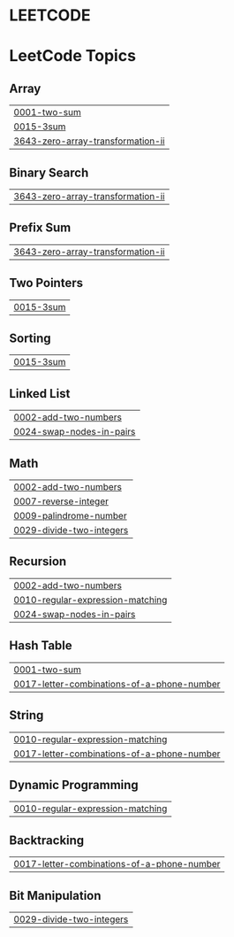 # LEETCODE
<!---LeetCode Topics Start-->
# LeetCode Topics
## Array
|  |
| ------- |
| [0001-two-sum](https://github.com/SaideepRangoni/LEETCODE/tree/master/0001-two-sum) |
| [0015-3sum](https://github.com/SaideepRangoni/LEETCODE/tree/master/0015-3sum) |
| [3643-zero-array-transformation-ii](https://github.com/SaideepRangoni/LEETCODE/tree/master/3643-zero-array-transformation-ii) |
## Binary Search
|  |
| ------- |
| [3643-zero-array-transformation-ii](https://github.com/SaideepRangoni/LEETCODE/tree/master/3643-zero-array-transformation-ii) |
## Prefix Sum
|  |
| ------- |
| [3643-zero-array-transformation-ii](https://github.com/SaideepRangoni/LEETCODE/tree/master/3643-zero-array-transformation-ii) |
## Two Pointers
|  |
| ------- |
| [0015-3sum](https://github.com/SaideepRangoni/LEETCODE/tree/master/0015-3sum) |
## Sorting
|  |
| ------- |
| [0015-3sum](https://github.com/SaideepRangoni/LEETCODE/tree/master/0015-3sum) |
## Linked List
|  |
| ------- |
| [0002-add-two-numbers](https://github.com/SaideepRangoni/LEETCODE/tree/master/0002-add-two-numbers) |
| [0024-swap-nodes-in-pairs](https://github.com/SaideepRangoni/LEETCODE/tree/master/0024-swap-nodes-in-pairs) |
## Math
|  |
| ------- |
| [0002-add-two-numbers](https://github.com/SaideepRangoni/LEETCODE/tree/master/0002-add-two-numbers) |
| [0007-reverse-integer](https://github.com/SaideepRangoni/LEETCODE/tree/master/0007-reverse-integer) |
| [0009-palindrome-number](https://github.com/SaideepRangoni/LEETCODE/tree/master/0009-palindrome-number) |
| [0029-divide-two-integers](https://github.com/SaideepRangoni/LEETCODE/tree/master/0029-divide-two-integers) |
## Recursion
|  |
| ------- |
| [0002-add-two-numbers](https://github.com/SaideepRangoni/LEETCODE/tree/master/0002-add-two-numbers) |
| [0010-regular-expression-matching](https://github.com/SaideepRangoni/LEETCODE/tree/master/0010-regular-expression-matching) |
| [0024-swap-nodes-in-pairs](https://github.com/SaideepRangoni/LEETCODE/tree/master/0024-swap-nodes-in-pairs) |
## Hash Table
|  |
| ------- |
| [0001-two-sum](https://github.com/SaideepRangoni/LEETCODE/tree/master/0001-two-sum) |
| [0017-letter-combinations-of-a-phone-number](https://github.com/SaideepRangoni/LEETCODE/tree/master/0017-letter-combinations-of-a-phone-number) |
## String
|  |
| ------- |
| [0010-regular-expression-matching](https://github.com/SaideepRangoni/LEETCODE/tree/master/0010-regular-expression-matching) |
| [0017-letter-combinations-of-a-phone-number](https://github.com/SaideepRangoni/LEETCODE/tree/master/0017-letter-combinations-of-a-phone-number) |
## Dynamic Programming
|  |
| ------- |
| [0010-regular-expression-matching](https://github.com/SaideepRangoni/LEETCODE/tree/master/0010-regular-expression-matching) |
## Backtracking
|  |
| ------- |
| [0017-letter-combinations-of-a-phone-number](https://github.com/SaideepRangoni/LEETCODE/tree/master/0017-letter-combinations-of-a-phone-number) |
## Bit Manipulation
|  |
| ------- |
| [0029-divide-two-integers](https://github.com/SaideepRangoni/LEETCODE/tree/master/0029-divide-two-integers) |
<!---LeetCode Topics End-->